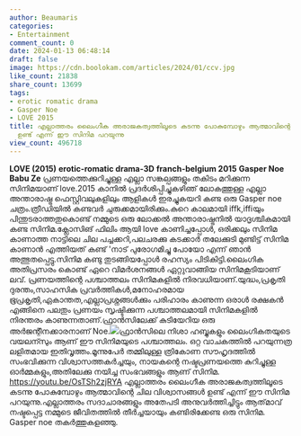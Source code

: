 ```yaml
---
author: Beaumaris
categories:
- Entertainment
comment_count: 0
date: 2024-01-13 06:48:14
draft: false
image: https://cdn.boolokam.com/articles/2024/01/ccv.jpg
like_count: 21838
share_count: 13699
tags:
- erotic romatic drama
- Gasper Noe
- LOVE 2015
title: എല്ലാത്തരം ലൈംഗീക അരാജകത്വത്തിലൂടെ കടന്നു പോകുമ്പോഴും ആത്മാവിന്റെ ചില വിശ്വാസങ്ങൾ
  ഉണ്ട് എന്ന് ഈ സിനിമ പറയുന്നു
view_count: 496718
---
```


**LOVE (2015)** **erotic-romatic drama-3D** **franch-belgium 2015** **Gasper Noe** **Babu Ze** പ്രണയത്തെക്കുറിച്ചുള്ള എല്ലാ സങ്കല്പങ്ങളും തകിടം മറിക്കുന്ന സിനിമയാണ് love.2015 കാനിൽ പ്രദർശിപ്പിച്ചുകഴിഞ് ലോകത്തുള്ള എല്ലാ അന്താരാഷ്ട്ര ഫെസ്റ്റിവലുകളിലും ആളികൾ ഇരച്ചുകയറി കണ്ട ഒരു Gasper noe ചത്രം.ത്രീഡിയിൽ കണ്ടവർ ചുരുക്കമായിരിക്കും.കുറെ കാലമായി iffk,iffiയും പിന്തുടരാത്തതുകൊണ്ട് നമ്മുടെ ഒരു ലോക്കൽ അന്താരാഷ്ട്രനിൽ യാദൃശ്ചികമായി കണ്ട സിനിമ.ക്ലോസിങ് ഫിലിം ആയി love കാണിച്ചപ്പോൾ, ഒരിക്കലും സിനിമ കാണാത്ത നാട്ടിലെ ചില പച്ചക്കറി,പലചരക്കു കടക്കാർ തലേക്കുടി മുണ്ടിട്ട് സിനിമ കാണാൻ എത്തിയത് കണ്ട് 'നാട് പുരോഗമിച്ചു പോയോ എന്ന് ഞാൻ അത്ഭുതപ്പെട്ടു.സിനിമ കണ്ടു തുടങ്ങിയപ്പോൾ രഹസ്യം പിടികിട്ടി.ലൈംഗിക അതിപ്രസരം കൊണ്ട് ഏറെ വിമർശനങ്ങൾ ഏറ്റുവാങ്ങിയ സിനിമകൂടിയാണ് ലവ്. പ്രണയത്തിന്റെ പശ്ചാത്തലം സിനിമകളിൽ നിരവധിയാണ്.യുദ്ധം,പ്രകൃതി ദുരന്തം,സാഹസിക പ്രവർത്തികൾ,മനോഹരമായ ഭൂപ്രകൃതി,ഏകാന്തത,എല്ലാപ്രശ്നങ്ങൾക്കും പരിഹാരം കാണുന്ന ഒരാൾ രക്ഷകൻ എങ്ങിനെ പലതും പ്രണയം സൃഷ്ടിക്കുന്ന പശ്ചാത്തലമായി സിനിമകളിൽ നിരന്തരം കാണുന്നതാണ്.ഫ്രാൻസിലേക്ക് കുടിയേറിയ ഒരു അർജന്റീനക്കാരനാണ് Noe.![](https://cdn.boolokam.com/articles/2024/01/ccv.jpg)ഫ്രാൻസിലെ നിശാ ഹബ്ബുകളും ലൈംഗികതയുടെ വയലന്സും ആണ് ഈ സിനിമയുടെ പശ്ചാത്തലം. ഒറ്റ വാചകത്തിൽ പറയുന്നത്ര ലളിതമായ ഇതിവൃത്തം.മൂന്നുപേർ തമ്മിലുള്ള ത്രികോണ സൗഹൃദത്തിൽ സംഭവിക്കുന്ന വിശ്വാസത്തകർച്ചയും, നായകന്റെ നഷ്ടപ്രണയത്തെ കുറിച്ചുള്ള ഓർമ്മകളും,അതിലേക്കു നയിച്ച സംഭവങ്ങളും ആണ് സിനിമ. https://youtu.be/OsTSh2zjRYA എല്ലാത്തരം ലൈംഗീക അരാജകത്വത്തിലൂടെ കടന്നു പോകുമ്പോഴും ആത്മാവിന്റെ ചില വിശ്വാസങ്ങൾ ഉണ്ട് എന്ന് ഈ സിനിമ പറയുന്നു.എല്ലാത്തരം സദാചാരങ്ങളും അതേപടി അനുവർത്തിച്ചിട്ടും ആത്‌മാവ്‌ നഷ്ടപ്പെട്ട നമ്മുടെ ജീവിതത്തിൽ തീർച്ചയായും കണ്ടിരിക്കേണ്ട ഒരു സിനിമ. Gasper noe തകർത്തുകളഞ്ഞു.